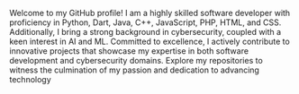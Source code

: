 Welcome to my GitHub profile! I am a highly skilled software developer with proficiency in Python, Dart, Java, C++, JavaScript, PHP, HTML, and CSS. Additionally, I bring a strong background in cybersecurity, coupled with a keen interest in AI and ML. Committed to excellence, I actively contribute to innovative projects that showcase my expertise in both software development and cybersecurity domains. Explore my repositories to witness the culmination of my passion and dedication to advancing technology
